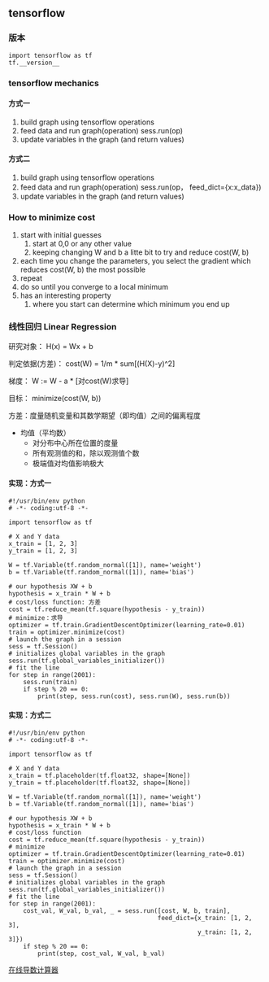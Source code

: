 ## tensorflow ##
### 版本 ###
	import tensorflow as tf
	tf.__version__

### tensorflow mechanics ###
#### 方式一 ####
1. build graph using tensorflow operations
2. feed data and run graph(operation) sess.run(op)
3. update variables in the graph (and return values)

#### 方式二 ####
1. build graph using tensorflow operations
2. feed data and run graph(operation) sess.run(op， feed_dict={x:x_data})
3. update variables in the graph (and return values)

### How to minimize cost ###
1. start with initial guesses
	1. start at 0,0 or any other value
	2. keeping changing W and b a litte bit to try and reduce cost(W, b)
2. each time you change the parameters, you select the gradient which reduces cost(W, b) the most possible
3. repeat
4. do so until you converge to a local minimum
5. has an interesting property
	1. where you start can determine which minimum you end up


### 线性回归 Linear Regression ###
研究对象： H(x) = Wx + b

判定依据(方差)： cost(W) = 1/m * sum[(H(X)-y)^2]

梯度： W := W - a * [对cost(W)求导]

目标： minimize(cost(W, b))

方差：度量随机变量和其数学期望（即均值）之间的偏离程度

- 均值（平均数）
	- 对分布中心所在位置的度量
	- 所有观测值的和，除以观测值个数
	- 极端值对均值影响极大

#### 实现：方式一 ####

	#!/usr/bin/env python
	# -*- coding:utf-8 -*-
	
	import tensorflow as tf
	
	# X and Y data
	x_train = [1, 2, 3]
	y_train = [1, 2, 3]
	
	W = tf.Variable(tf.random_normal([1]), name='weight')
	b = tf.Variable(tf.random_normal([1]), name='bias')
	
	# our hypothesis XW + b
	hypothesis = x_train * W + b
	# cost/loss function: 方差
	cost = tf.reduce_mean(tf.square(hypothesis - y_train))
	# minimize：求导
	optimizer = tf.train.GradientDescentOptimizer(learning_rate=0.01)
	train = optimizer.minimize(cost)
	# launch the graph in a session
	sess = tf.Session()
	# initializes global variables in the graph
	sess.run(tf.global_variables_initializer())
	# fit the line
	for step in range(2001):
	    sess.run(train)
	    if step % 20 == 0:
	        print(step, sess.run(cost), sess.run(W), sess.run(b))

#### 实现：方式二 ####

	#!/usr/bin/env python
	# -*- coding:utf-8 -*-
	
	import tensorflow as tf
	
	# X and Y data
	x_train = tf.placeholder(tf.float32, shape=[None])
	y_train = tf.placeholder(tf.float32, shape=[None])
	
	W = tf.Variable(tf.random_normal([1]), name='weight')
	b = tf.Variable(tf.random_normal([1]), name='bias')
	
	# our hypothesis XW + b
	hypothesis = x_train * W + b
	# cost/loss function
	cost = tf.reduce_mean(tf.square(hypothesis - y_train))
	# minimize
	optimizer = tf.train.GradientDescentOptimizer(learning_rate=0.01)
	train = optimizer.minimize(cost)
	# launch the graph in a session
	sess = tf.Session()
	# initializes global variables in the graph
	sess.run(tf.global_variables_initializer())
	# fit the line
	for step in range(2001):
	    cost_val, W_val, b_val, _ = sess.run([cost, W, b, train],
	                                         feed_dict={x_train: [1, 2, 3],
	                                                    y_train: [1, 2, 3]})
	    if step % 20 == 0:
	        print(step, cost_val, W_val, b_val)

[在线导数计算器](https://www.derivative-calculator.net/)